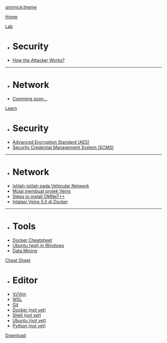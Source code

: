 [gimmick:theme](flatly)

[Home](index.md)

[Lab]()

  * # Security
  * [How the Attacker Works?](lab/lab-scenario-1.md)
  ----
  * # Network
  * [Comming soon...](comming-soon.md) 
  
[Learn]()

  * # Security
  * [Advanced Encryption Standard (AES)](security/advanced-encryption-standard.md)  
  * [Security Credential Management System (SCMS)](security/scms.md)
  ----
  * # Network
  * [Istilah-istilah pada Vehicular Network](network/istilah-di-vehicular-network.md)
  * [Mulai membuat projek Veins](tutorial/start-veins-project.md) 
  * [Steps to install OMNeT++](network/install-omnetpp.md)
  * [Intalasi Veins 5.0 di Docker](network/veins-in-docker.md)
  ----
  * # Tools
  * [Docker Cheatsheet](tools/docker-cheatsheet.md)
  * [Ubuntu (wsl) in Windows](tools/ubuntu-in-windows.md)
  * [Data Mining](tutorial/datamining.md)
  
[Cheat Sheet]()
  
  * # Editor
  * [Vi/Vim](cheatsheet/vim.md)
  * [WSL](cheatsheet/wsl.md)
  * [Git](cheatsheet/git.md)
  * [Docker (not yet)]()
  * [Shell (not yet)]()
  * [Ubuntu (not yet)]()
  * [Python (not yet)]()
  
[Download](download.md)
